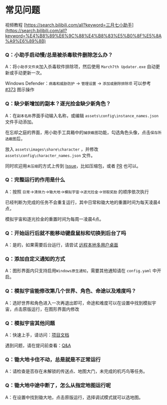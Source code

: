 # 常见问题

视频教程 [https://search.bilibili.com/all?keyword=三月七小助手](https://search.bilibili.com/all?keyword=%E4%B8%89%E6%9C%88%E4%B8%83%E5%B0%8F%E5%8A%A9%E6%89%8B)

### Q：小助手启动慢/总是被杀毒软件删除怎么办？

A：将`小助手文件夹`加入杀毒软件排除项，然后使用 `March7th Updater.exe` 自动更新或手动更新一次。

Windows Defender：`病毒和威胁防护` → `管理设置` → `添加或删除排除项` 可以参考 [#373](https://github.com/moesnow/March7thAssistant/issues/373) 图示操作

### Q：缺少新增加的副本？逐光捡金缺少新角色？

A：在`副本名称`界面手动输入名称，或编辑 `assets\config\instance_names.json` 文件手动添加。

在忘却之庭的界面，用小助手工具箱中的`捕获截图`功能，勾选角色头像，点击`保存所选截图`后，

放入 `assets\images\share\character` ，并修改 `assets\config\character_names.json` 文件。

同时欢迎用`未压缩`的方式上传到 [Issue](https://github.com/moesnow/March7thAssistant/issues)，比如压缩包，或者 [PR](https://github.com/moesnow/March7thAssistant/pulls) 也可以。

### Q：完整运行的作用是什么

A：按照 `日常`→`清体力`→`锄大地`→`模拟宇宙`→`逐光捡金`→`领取奖励` 的顺序依次执行

已经判断为完成的任务不会重复运行，其中日常和锄大地的重置时间为每天凌晨4点，

模拟宇宙和逐光捡金的重置时间为每周一凌晨4点。

### Q：开始运行后就不能移动键盘鼠标和切换到后台了吗

A：是的，如果需要后台运行，请尝试 [远程本地多用户桌面](https://moesnow.github.io/March7thAssistant/#/assets/docs/Background)

### Q：添加自定义通知的方式

A：图形界面内只支持启用`Windows原生通知`，需要其他通知请在 `config.yaml` 中开启。

### Q：模拟宇宙能修改第几个世界、角色、命途以及难度吗？

A：选好世界和角色进入一次再退出即可，命途和难度可以在设置中找到模拟宇宙，点击原版运行，在图形界面内修改

### Q：模拟宇宙其他问题

A：快速上手，请访问：[项目文档](https://github.com/Night-stars-1/Auto_Simulated_Universe_Docs/blob/docs/docs/guide/index.md) 

遇到问题，请在提问前查看：[Q&A](https://github.com/Night-stars-1/Auto_Simulated_Universe_Docs/blob/docs/docs/guide/qa.md)

### Q：锄大地卡住不动，总是就是不正常运行

A：请检查是否存在未解锁的传送点、地图大门，未完成的机巧鸟等任务。

### Q：锄大地中途中断了，怎么从指定地图运行呢

A：在设置中找到锄大地，点击原版运行，选择调试模式就可以选地图。
